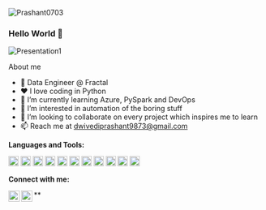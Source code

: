 <p align="left"> <img src="https://komarev.com/ghpvc/?username=Prashant0703" alt="Prashant0703" /></p>


### Hello World 👋
![Presentation1](https://user-images.githubusercontent.com/28503564/150944223-f363a47f-9198-4dfe-bdcd-927444169b8b.gif)


<!--
**Prashant0703/Prashant0703** is a ✨ _special_ ✨ repository because its `README.md` (this file) appears on your GitHub profile.

Here are some ideas to get you started:

- 🔭 I’m currently working on ...
- 🌱 I’m currently learning ...
- 👯 I’m looking to collaborate on ...
- 🤔 I’m looking for help with ...
- 💬 Ask me about ...
- 📫 How to reach me: ...
- 😄 Pronouns: ...
- ⚡ Fun fact: ...
-->

About me
- 💼 Data Engineer @ Fractal
- ❤️ I love coding in Python
- 🌱 I’m currently learning Azure, PySpark and DevOps
- 👀 I’m interested in automation of the boring stuff
- 💞️ I’m looking to collaborate on every project which inspires me to learn
- 📫 Reach me at dwivediprashant9873@gmail.com


**Languages and Tools:**  

<code><img height="20" src="https://cdn.jsdelivr.net/npm/simple-icons@3.4.0/icons/python.svg"></code>
<code><img height="20" src="https://cdn.jsdelivr.net/npm/simple-icons@3.4.0/icons/mysql.svg"></code>
<code><img height="20" src="https://cdn.jsdelivr.net/npm/simple-icons@3.4.0/icons/linux.svg"></code>
<code><img height="20" src="https://cdn.jsdelivr.net/npm/simple-icons@3.4.0/icons/pycharm.svg"></code>
<code><img height="20" src="https://cdn.jsdelivr.net/npm/simple-icons@3.4.0/icons/git.svg"></code>
<code><img height="20" src="https://cdn.jsdelivr.net/npm/simple-icons@3.4.0/icons/anaconda.svg"></code>
<code><img height="20" src="https://cdn.jsdelivr.net/npm/simple-icons@3.4.0/icons/amazonaws.svg"></code>
<code><img height="20" src="https://cdn.jsdelivr.net/npm/simple-icons@3.4.0/icons/apachekafka.svg"></code>
<code><img height="20" src="https://cdn.jsdelivr.net/npm/simple-icons@3.4.0/icons/apacheflink.svg"></code>
<code><img height="20" src="https://cdn.jsdelivr.net/npm/simple-icons@3.4.0/icons/apacheairflow.svg"></code>
<code><img height="20" src="https://cdn.jsdelivr.net/npm/simple-icons@3.4.0/icons/apachespark.svg"></code>

<!--| <a href="https://github.com/pragya3103/github-readme-stats"><img align="center" src="https://github-readme-stats.vercel.app/api?username=pragya3103&show_icons=true&hide_border=true" alt="Rita's github stats" /></a> | <a href="https://github.com/pragya3103/github-readme-stats"><img align="center" src="https://github-readme-stats.vercel.app/api/top-langs/?username=pragya3103&layout=compact&hide_border=true&langs_count=8" /></a> |
**| ------------- | ------------- |-->

**Connect with me:**

[<img align="left" alt="Prashant Dwivedi | LinkedIn" width="22px" src="https://cdn.jsdelivr.net/npm/simple-icons@3.4.0/icons/linkedin.svg" />](https://www.linkedin.com/in/dwivediprashant1/)
**[<img align="left" alt="Prashant Dwivedi | HackerRank" width="22px" src="https://cdn.jsdelivr.net/npm/simple-icons@3.0.1/icons/hackerrank.svg" alt="pragya3103"/>](https://www.hackerrank.com/pragya3103)



